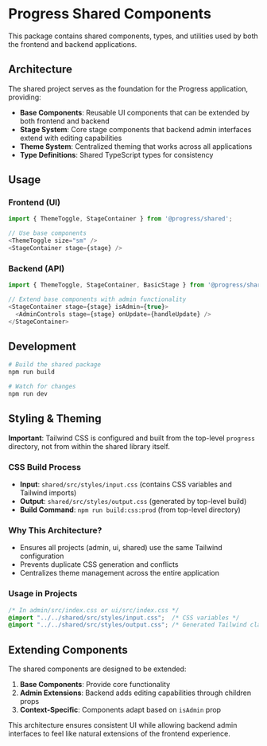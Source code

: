 # Progress Shared Components

This package contains shared components, types, and utilities used by both the frontend and backend applications.

## Architecture

The shared project serves as the foundation for the Progress application, providing:

- **Base Components**: Reusable UI components that can be extended by both frontend and backend
- **Stage System**: Core stage components that backend admin interfaces extend with editing capabilities
- **Theme System**: Centralized theming that works across all applications
- **Type Definitions**: Shared TypeScript types for consistency

## Usage

### Frontend (UI)
```typescript
import { ThemeToggle, StageContainer } from '@progress/shared';

// Use base components
<ThemeToggle size="sm" />
<StageContainer stage={stage} />
```

### Backend (API)
```typescript
import { ThemeToggle, StageContainer, BasicStage } from '@progress/shared';

// Extend base components with admin functionality
<StageContainer stage={stage} isAdmin={true}>
  <AdminControls stage={stage} onUpdate={handleUpdate} />
</StageContainer>
```

## Development

```bash
# Build the shared package
npm run build

# Watch for changes
npm run dev
```

## Styling & Theming

**Important**: Tailwind CSS is configured and built from the top-level `progress` directory, not from within the shared library itself.

### CSS Build Process
- **Input**: `shared/src/styles/input.css` (contains CSS variables and Tailwind imports)
- **Output**: `shared/src/styles/output.css` (generated by top-level build)
- **Build Command**: `npm run build:css:prod` (from top-level directory)

### Why This Architecture?
- Ensures all projects (admin, ui, shared) use the same Tailwind configuration
- Prevents duplicate CSS generation and conflicts
- Centralizes theme management across the entire application

### Usage in Projects
```css
/* In admin/src/index.css or ui/src/index.css */
@import "../../shared/src/styles/input.css";  /* CSS variables */
@import "../../shared/src/styles/output.css"; /* Generated Tailwind classes */
```

## Extending Components

The shared components are designed to be extended:

1. **Base Components**: Provide core functionality
2. **Admin Extensions**: Backend adds editing capabilities through children props
3. **Context-Specific**: Components adapt based on `isAdmin` prop

This architecture ensures consistent UI while allowing backend admin interfaces to feel like natural extensions of the frontend experience. 
